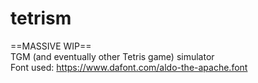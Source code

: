 # tetrism

==MASSIVE WIP==
<br>
TGM (and eventually other Tetris game) simulator
<br>
Font used: https://www.dafont.com/aldo-the-apache.font